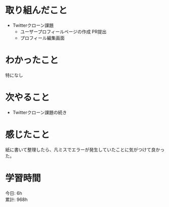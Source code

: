 # 取り組んだこと       
- Twitterクローン課題
  - ユーザープロフィールページの作成 PR提出
  - プロフィール編集画面   
# わかったこと  
特になし
# 次やること  
- Twitterクローン課題の続き  
# 感じたこと  
紙に書いて整理したら、凡ミスでエラーが発生していたことに気がつけて良かった。
# 学習時間 
今日: 6h                   
累計: 968h              
